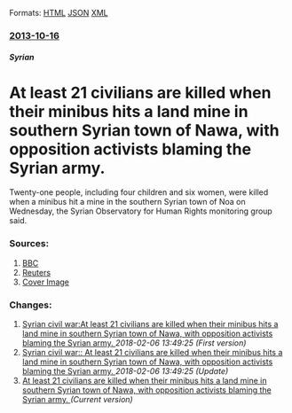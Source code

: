 
Formats: [HTML](/news/2013/10/16/at-least-21-civilians-are-killed-when-their-minibus-hits-a-land-mine-in-southern-syrian-town-of-nawa-with-opposition-activists-blaming-the.html)  [JSON](/news/2013/10/16/at-least-21-civilians-are-killed-when-their-minibus-hits-a-land-mine-in-southern-syrian-town-of-nawa-with-opposition-activists-blaming-the.json)  [XML](/news/2013/10/16/at-least-21-civilians-are-killed-when-their-minibus-hits-a-land-mine-in-southern-syrian-town-of-nawa-with-opposition-activists-blaming-the.xml)  

### [2013-10-16](/news/2013/10/16/index.md)

##### Syrian
# At least 21 civilians are killed when their minibus hits a land mine in southern Syrian town of Nawa, with opposition activists blaming the Syrian army. 

Twenty-one people, including four children and six women, were killed when a minibus hit a mine in the southern Syrian town of Noa on Wednesday, the Syrian Observatory for Human Rights monitoring group said.


### Sources:

1. [BBC](http://www.bbc.co.uk/news/world-middle-east-24548415)
2. [Reuters](https://www.reuters.com/article/2013/10/16/us-syria-crisis-idUSBRE99E0IK20131016)
2. [Cover Image](https://s4.reutersmedia.net/resources_v2/images/rcom-default.png)

### Changes:

1. [Syrian civil war:At least 21 civilians are killed when their minibus hits a land mine in southern Syrian town of Nawa, with opposition activists blaming the Syrian army. ](/news/2013/10/16/syrian-civil-war-pat-least-21-civilians-are-killed-when-their-minibus-hits-a-land-mine-in-southern-syrian-town-of-nawa-with-opposition-acti.md) _2018-02-06 13:49:25 (First version)_
2. [Syrian civil war:: At least 21 civilians are killed when their minibus hits a land mine in southern Syrian town of Nawa, with opposition activists blaming the Syrian army. ](/news/2013/10/16/syrian-civil-war-at-least-21-civilians-are-killed-when-their-minibus-hits-a-land-mine-in-southern-syrian-town-of-nawa-with-opposition-act.md) _2018-02-06 13:49:25 (Update)_
2. [At least 21 civilians are killed when their minibus hits a land mine in southern Syrian town of Nawa, with opposition activists blaming the Syrian army. ](/news/2013/10/16/at-least-21-civilians-are-killed-when-their-minibus-hits-a-land-mine-in-southern-syrian-town-of-nawa-with-opposition-activists-blaming-the.md) _(Current version)_
